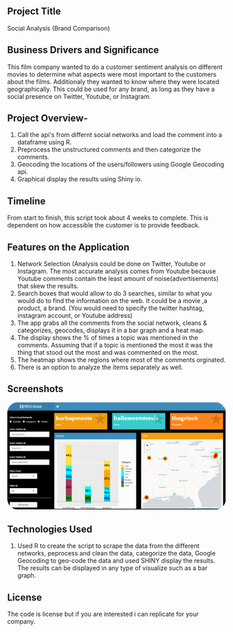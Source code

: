 

## Project Title 
Social Analysis (Brand Comparison)

## Business Drivers and Significance
This film company wanted to do a customer sentiment analysis on different movies to determine what aspects were most important to the customers about the films.
Additionaly they wanted to know  where they were located geographically. This could be used for any brand, as long as they have a social presence on Twitter, Youtube, or Instagram.

## Project Overview- 
1. Call the api's from differnt social networks and load the comment into a dataframe using R.  
2. Preprocess the unstructured comments and then categorize the comments. 
3. Geocoding the locations of the users/followers using Google Geocoding api.
4. Graphical display the results using Shiny io. 

## Timeline
From start to finish, this script took about 4 weeks to complete. This is dependent on how accessible the customer is to provide feedback. 

## Features on the Application
1. Network Selection (Analysis could be done on Twitter, Youtube or Instagram. The most accurate analysis comes from Youtube because Youtube comments contain the least amount of noise(advertisements) that skew the results.
2. Search boxes that would allow to do 3 searches, similar to what you would do to find the information on the web. It could be a movie ,a product, a brand. (You would need to specify the twitter hashtag, instagram account, or Youtube address)
3. The app grabs all the comments from the social network, cleans & categorizes, geocodes, displays it in a bar graph and a heat map.
4. The display shows the % of times a topic was mentioned in the comments. Assuming that if a topic is mentioned the most it was the thing that stood out the most and was commented on the most.
5. The heatmap shows the regions where most of the comments orginated. 
6. There is an option to analyze the items separately as well.

## Screenshots
![Alt text](/social_analysis/social_2.gif?raw=true "Social Sentiment App")

## Technologies Used
1. Used R to create the script to scrape the data from the different networks, peprocess and clean the data, categorize the data, Google Geocoding to geo-code the data and used SHINY display the results. The results can be displayed in any type of visualize such as a bar graph. 

## License
The code is license but if you are interested i can replicate for your company.


